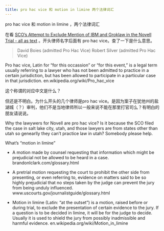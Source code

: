 ```yaml
---
title: pro hac vice 和 motion in limine 两个法律词汇
---
```


<p>pro hac vice 和 motion in limine ，两个法律词汇</p>

<p>在看 <a href="http://www.groklaw.net/article.php?story=20070905184247627">SCO&#8217;s Attempt to Exclude Mention of IBM and Groklaw in the Novell Trial - all as text</a> 。开头律师名字后面有 pro hac vice。查了一下是什么意思。</p>

<blockquote>
  <p>David Boies (admitted Pro Hac Vice)
  Robert Silver (admitted Pro Hac Vice)</p>
</blockquote>

<p>Pro hac vice, Latin for &#8220;for this occassion&#8221; or &#8220;for this event,&#8221; is a legal term usually referring to a lawyer who has not been admitted to practice in a certain jurisdiction, but has been allowed to participate in a particular case in that jurisdiction.
en.wikipedia.org/wiki/Pro_hac_vice</p>

<p>这个称谓的对应中文是什么？</p>

<p>但还是不明白。为什么开头的几个律师是pro hac vice。是因为案子在犹他州的盐湖城（？）审判，他们不是当地律师所以一般来说不能在那里打官司么？有明白的朋友请说说。</p>

<p>Why the lawywers for Novell are pro hac vice? Is it because the SCO filed the case in salt lake city, utah, and those lawyers are from states other than utah so genearlly they can&#8217;t practice law in utah? Somebody please help.</p>

<p>What&#8217;s &#8220;motion in limine&#8221;</p>

<ul>
<li><p>A motion made by counsel requesting that information which might be prejudicial not be allowed to be heard in a case.
brandonlclark.com/glossary.html</p></li>
<li><p>A pretrial motion requesting the court to prohibit the other side from presenting, or even referring to, evidence on matters said to be so highly prejudicial that no steps taken by the judge can prevent the jury from being unduly influenced.
www.uscourts.gov/journalistguide/glossary.html</p></li>
<li><p>Motion in limine (Latin: &#8220;at the outset&#8221;) is a motion, raised before or during trial, to exclude the presentation of certain evidence to the jury. If a question is to be decided in limine, it will be for the judge to decide. Usually it is used to shield the jury from possibly inadmissible and harmful evidence.
en.wikipedia.org/wiki/Motion_in_limine</p></li>
</ul>
